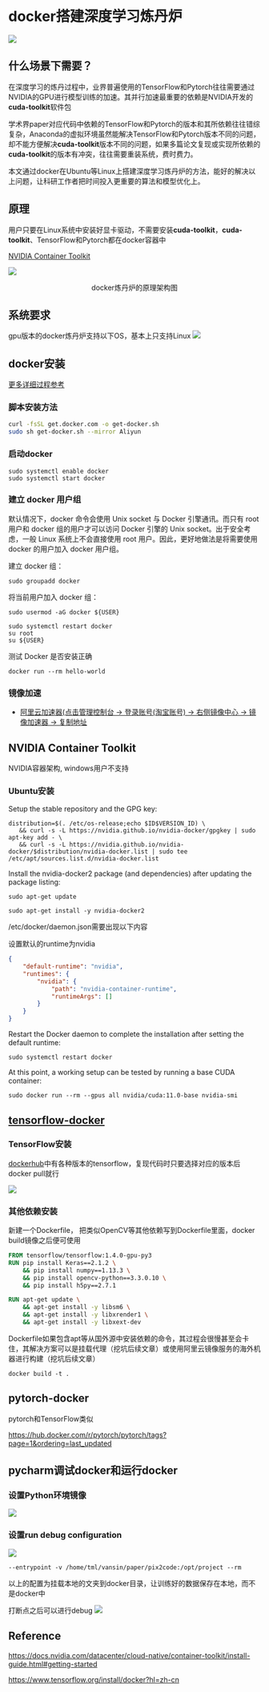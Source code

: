 # docker搭建深度学习炼丹炉

![](https://moonstarimg.oss-cn-hangzhou.aliyuncs.com/picgo_img/dang1.png)

## 什么场景下需要？

在深度学习的炼丹过程中，业界普遍使用的TensorFlow和Pytorch往往需要通过NVIDIA的GPU进行模型训练的加速。其并行加速最重要的依赖是NVIDIA开发的**cuda-toolkit**软件包

学术界paper对应代码中依赖的TensorFlow和Pytorch的版本和其所依赖往往错综复杂，Anaconda的虚拟环境虽然能解决TensorFlow和Pytorch版本不同的问题，却不能方便解决**cuda-toolkit**版本不同的问题，如果多篇论文复现或实现所依赖的**cuda-toolkit**的版本有冲突，往往需要重装系统，费时费力。

本文通过docker在Ubuntu等Linux上搭建深度学习炼丹炉的方法，能好的解决以上问题，让科研工作者把时间投入更重要的算法和模型优化上。
  
## 原理


用户只要在Linux系统中安装好显卡驱动，不需要安装**cuda-toolkit**，**cuda-toolkit**、TensorFlow和Pytorch都在docker容器中

[NVIDIA Container Toolkit](https://github.com/NVIDIA/nvidia-docker)


![](https://moonstarimg.oss-cn-hangzhou.aliyuncs.com/picgo_img/20210628142255.png)
<p align="center">docker炼丹炉的原理架构图</p>


## 系统要求

gpu版本的docker炼丹炉支持以下OS，基本上只支持Linux
![](https://moonstarimg.oss-cn-hangzhou.aliyuncs.com/picgo_img/20210702191954.png)

## docker安装

[更多详细过程参考](https://yeasy.gitbook.io/docker_practice/install/ubuntu)

### 脚本安装方法

```sh 
curl -fsSL get.docker.com -o get-docker.sh
sudo sh get-docker.sh --mirror Aliyun
```

### 启动docker

```shell
sudo systemctl enable docker
sudo systemctl start docker
```

### 建立 docker 用户组

默认情况下，docker 命令会使用 Unix socket 与 Docker 引擎通讯。而只有 root 用户和 docker 组的用户才可以访问 Docker 引擎的 Unix socket。出于安全考虑，一般 Linux 系统上不会直接使用 root 用户。因此，更好地做法是将需要使用 docker 的用户加入 docker 用户组。

建立 docker 组：

```shell
sudo groupadd docker
```

将当前用户加入 docker 组：

```shell
sudo usermod -aG docker ${USER}
```

```shell
sudo systemctl restart docker
su root
su ${USER}
```

测试 Docker 是否安装正确
```shell
docker run --rm hello-world
```


### 镜像加速

- [阿里云加速器(点击管理控制台 -> 登录账号(淘宝账号) -> 右侧镜像中心 -> 镜像加速器 -> 复制地址](https://www.aliyun.com/product/acr?source=5176.11533457&userCode=8lx5zmtu)

## NVIDIA Container Toolkit

NVIDIA容器架构, windows用户不支持



### Ubuntu安装

Setup the stable repository and the GPG key:

```shell
distribution=$(. /etc/os-release;echo $ID$VERSION_ID) \
   && curl -s -L https://nvidia.github.io/nvidia-docker/gpgkey | sudo apt-key add - \
   && curl -s -L https://nvidia.github.io/nvidia-docker/$distribution/nvidia-docker.list | sudo tee /etc/apt/sources.list.d/nvidia-docker.list
```

Install the nvidia-docker2 package (and dependencies) after updating the package listing:

```shell
sudo apt-get update
```


```shell
sudo apt-get install -y nvidia-docker2
```

/etc/docker/daemon.json需要出现以下内容

设置默认的runtime为nvidia

```json
{
    "default-runtime": "nvidia",
    "runtimes": {
        "nvidia": {
            "path": "nvidia-container-runtime",
            "runtimeArgs": []
        }
    }
}
```

Restart the Docker daemon to complete the installation after setting the default runtime:

```shell
sudo systemctl restart docker
```

At this point, a working setup can be tested by running a base CUDA container:

```shell
sudo docker run --rm --gpus all nvidia/cuda:11.0-base nvidia-smi
```



## [tensorflow-docker](https://www.tensorflow.org/install/docker?hl=zh-cn)


### TensorFlow安装

[dockerhub](https://hub.docker.com/r/tensorflow/tensorflow/)中有各种版本的tensorflow，复现代码时只要选择对应的版本后docker pull就行

![](https://moonstarimg.oss-cn-hangzhou.aliyuncs.com/picgo_img/20210702085619.png)

### 其他依赖安装

新建一个Dockerfile， 把类似OpenCV等其他依赖写到Dockerfile里面，docker build镜像之后便可使用

```dockerfile
FROM tensorflow/tensorflow:1.4.0-gpu-py3
RUN pip install Keras==2.1.2 \
    && pip install numpy==1.13.3 \
    && pip install opencv-python==3.3.0.10 \
    && pip install h5py==2.7.1

RUN apt-get update \
    && apt-get install -y libsm6 \
    && apt-get install -y libxrender1 \
    && apt-get install -y libxext-dev
```


Dockerfile如果包含apt等从国外源中安装依赖的命令，其过程会很慢甚至会卡住，其解决方案可以是挂载代理（挖坑后续文章）或使用阿里云镜像服务的海外机器进行构建（挖坑后续文章）

```shell
docker build -t .
```

## pytorch-docker

pytorch和TensorFlow类似

https://hub.docker.com/r/pytorch/pytorch/tags?page=1&ordering=last_updated

## pycharm调试docker和运行docker

### 设置Python环境镜像

![](https://moonstarimg.oss-cn-hangzhou.aliyuncs.com/picgo_img/20210702190850.png)


### 设置run debug configuration

![](https://moonstarimg.oss-cn-hangzhou.aliyuncs.com/picgo_img/20210702191156.png)

```shell
--entrypoint -v /home/tml/vansin/paper/pix2code:/opt/project --rm
```

以上的配置为挂载本地的文夹到docker目录，让训练好的数据保存在本地，而不是docker中


打断点之后可以进行debug
![](https://moonstarimg.oss-cn-hangzhou.aliyuncs.com/picgo_img/20210702191431.png)



## Reference

https://docs.nvidia.com/datacenter/cloud-native/container-toolkit/install-guide.html#getting-started  

https://www.tensorflow.org/install/docker?hl=zh-cn